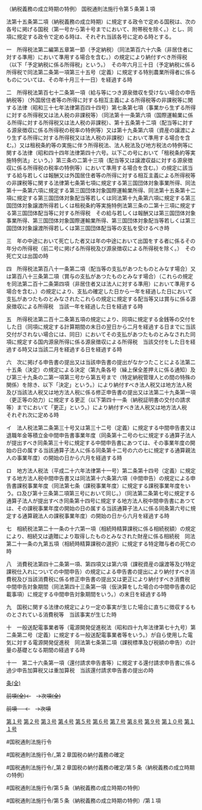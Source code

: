 （納税義務の成立時期の特例）
国税通則法施行令第５条第１項

法第十五条第二項（納税義務の成立時期）に規定する政令で定める国税は、次の各号に掲げる国税（第一号から第十号までにおいて、附帯税を除く。）とし、同項に規定する政令で定める時は、それぞれ当該各号に定める時とする。

一　所得税法第二編第五章第一節（予定納税）（同法第百六十六条（非居住者に対する準用）において準用する場合を含む。）の規定により納付すべき所得税（以下「予定納税に係る所得税」という。）　その年六月三十日（予定納税に係る所得税で同法第二条第一項第三十五号（定義）に規定する特別農業所得者に係るものについては、その年十月三十一日）を経過する時

二　所得税法第百七十二条第一項（給与等につき源泉徴収を受けない場合の申告納税等）（外国居住者等の所得に対する相互主義による所得税等の非課税等に関する法律（昭和三十七年法律第百四十四号）第七条第七項（事業から生ずる所得に対する所得税又は法人税の非課税等）（同法第十一条第六項（国際運輸業に係る所得に対する所得税又は法人税の非課税）、第十五条第十二項（配当等に対する源泉徴収に係る所得税の税率の特例等）又は第十九条第六項（資産の譲渡により生ずる所得に対する所得税又は法人税の非課税）において準用する場合を含む。）又は租税条約等の実施に伴う所得税法、法人税法及び地方税法の特例等に関する法律（昭和四十四年法律第四十六号。以下この号において「租税条約等実施特例法」という。）第三条の二第十三項（配当等又は譲渡収益に対する源泉徴収に係る所得税の税率の特例等）において準用する場合を含む。）の規定に該当する給与若しくは報酬又は外国居住者等の所得に対する相互主義による所得税等の非課税等に関する法律第七条第七項に規定する第三国団体対象事業所得、同法第十一条第六項に規定する第三国団体対象国際運輸業所得、同法第十五条第十二項に規定する第三国団体対象配当等若しくは同法第十九条第六項に規定する第三国団体対象譲渡所得若しくは租税条約等実施特例法第三条の二第十三項に規定する第三国団体配当等に対する所得税　その給与若しくは報酬又は第三国団体対象事業所得、第三国団体対象国際運輸業所得、第三国団体対象配当等若しくは第三国団体対象譲渡所得若しくは第三国団体配当等の支払を受けるべき時

三　年の中途において死亡した者又は年の中途において出国をする者に係るその年分の所得税（前二号に掲げる所得税及び源泉徴収による所得税を除く。）　その死亡又は出国の時

四　所得税法第百八十一条第二項（配当等の支払があつたものとみなす場合）又は第百八十三条第二項（賞与の支払があつたものとみなす場合）（これらの規定を同法第二百十二条第四項（非居住者又は法人に対する準用）において準用する場合を含む。）の規定により、支払の確定した日から一年を経過した日において支払があつたものとみなされたこれらの規定に規定する配当等又は賞与に係る源泉徴収による所得税　当該一年を経過した日を経過する時

五　所得税法第二百十二条第五項の規定により、同項に規定する金銭等の交付をした日（同項に規定する計算期間の末日の翌日から二月を経過する日までに当該交付がされない場合には、同日）においてその支払があつたものとみなされた同項に規定する国内源泉所得に係る源泉徴収による所得税　当該交付をした日を経過する時又は当該二月を経過する日を経過する時

六　次に掲げる申告書の提出又は当該申告書の提出がなかつたことによる法第二十五条（決定）の規定による決定（第九条各号（繰上保全差押えに係る通知）及び第三十九条の二第一項第三号から第五号まで（特定納税管理人との間の特殊の関係）を除き、以下「決定」という。）により納付すべき法人税又は地方法人税及び当該法人税又は地方法人税に係る修正申告書の提出又は法第二十九条第一項（更正等の効力）に規定する更正（以下第四十一条（納税証明書の交付の請求等）までにおいて「更正」という。）により納付すべき法人税又は地方法人税　それぞれ次に定める時

イ　法人税法第二条第三十号又は第三十二号（定義）に規定する中間申告書又は退職年金等積立金中間申告書事業年度（同条第十二号の七に規定する通算子法人が提出すべき同条第三十号に規定する中間申告書にあつては、その事業年度の開始の日の属する当該通算子法人に係る同条第十二号の六の七に規定する通算親法人の事業年度）の開始の日から六月を経過する時

ロ　地方法人税法（平成二十六年法律第十一号）第二条第十四号（定義）に規定する地方法人税中間申告書又は同法第十六条第六項（中間申告）の規定による申告書課税事業年度（同法第七条（課税事業年度）に規定する課税事業年度をいう。ロ及び第十三条第二項第三号において同じ。）（同法第二条第七号に規定する通算子法人が提出すべき同条第十四号に規定する地方法人税中間申告書にあつては、その課税事業年度の開始の日の属する当該通算子法人に係る同条第六号に規定する通算親法人の課税事業年度）の開始の日から六月を経過する時

七　相続税法第二十一条の十六第一項（相続時精算課税に係る相続税額）の規定により、相続又は遺贈により取得したものとみなされた財産に係る相続税　同法第二十一条の九第五項（相続時精算課税の選択）に規定する特定贈与者の死亡の時

八　消費税法第四十二条第一項、第四項又は第六項（課税資産の譲渡等及び特定課税仕入れについての中間申告）の規定による申告書の提出により納付すべき消費税及び当該消費税に係る修正申告書の提出又は更正により納付すべき消費税　中間申告対象期間（同法第四十三条第一項（仮決算をした場合の中間申告書の記載事項）に規定する中間申告対象期間をいう。）の末日を経過する時

九　国税に関する法律の規定により一定の事実が生じた場合に直ちに徴収するものとされている消費税等　当該事実が生じた時

十　一般送配電事業者等（電源開発促進税法（昭和四十九年法律第七十九号）第二条第二号（定義）に規定する一般送配電事業者等をいう。）が自ら使用した電気に対する電源開発促進税　同法第七条第二項（課税標準及び税額の申告）の計量の基礎となる期間の経過する時

十一　第二十六条第一項（還付請求申告書等）に規定する還付請求申告書に係る過少申告加算税又は重加算税　当該還付請求申告書の提出の時

[条(全)](国税通則法施行＿令＿第５条_.md)

~~前項(全)←~~　~~→次項(全)~~

~~前項 　 ←~~　~~→次項~~

[第１号](国税通則法施行＿令＿第５条第１項第１号.md)  [第２号](国税通則法施行＿令＿第５条第１項第２号.md)  [第３号](国税通則法施行＿令＿第５条第１項第３号.md)  [第４号](国税通則法施行＿令＿第５条第１項第４号.md)  [第５号](国税通則法施行＿令＿第５条第１項第５号.md)  [第６号](国税通則法施行＿令＿第５条第１項第６号.md)  [第７号](国税通則法施行＿令＿第５条第１項第７号.md)  [第８号](国税通則法施行＿令＿第５条第１項第８号.md)  [第９号](国税通則法施行＿令＿第５条第１項第９号.md)  [第１０号](国税通則法施行＿令＿第５条第１項第１０号.md)  [第１１号](国税通則法施行＿令＿第５条第１項第１１号.md)  

#国税通則法施行令

#国税通則法施行令/_第２章国税の納付義務の確定

#国税通則法施行令/_第２章国税の納付義務の確定/第５条（納税義務の成立時期の特例）

#国税通則法施行令/第５条（納税義務の成立時期の特例）

#国税通則法施行令/第５条（納税義務の成立時期の特例）/第１項

